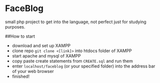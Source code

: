 # FaceBlog

small php project to get into the language, not perfect
just for studying purposes.

##How to start
* download and set up XAMPP
* clone repo `git clone <[link]>` into htdocs folder of XAMPP
* start apache and mysql of XAMPP
* copy paste create statements from `CREATE.sql` and run them
* enter `localhost/faceblog` (or your specified folder) into the address bar of your web browser
* finished!


